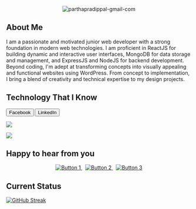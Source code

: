 <p align="center">
  <img src="https://i.ibb.co/P14L41K/parthapradippal-gmail-com.png" alt="parthapradippal-gmail-com" border="0">
</p>
<h2>About Me</h2>
<p>
I am a passionate and motivated junior web developer with a strong foundation in modern web technologies. I am proficient in ReactJS for building dynamic and interactive user interfaces, MongoDB for data storage and management, and ExpressJS and NodeJS for backend development. Beyond coding, I'm adept at transforming concepts into visually appealing and functional websites using WordPress. From concept to implementation, I bring a blend of creativity and technical expertise to my design projects.
</p>
<h2>Technology That I Know</h2>
<p class="button-group">
  <button id="option1">Facebook</button>
  <button id="option2">LinkedIn</button>
</p>
<p align="">
  <a href="#">
    <img src="https://skillicons.dev/icons?i=js,html,css,tailwind,git,github,firebase,nodejs,react,wordpress,express" />
  </a>
</p>

<img src="https://api.githubtrends.io/user/svg/Parthpal/langs?time_range=one_year&theme=dark"/>
<h2>Happy to hear from you</h2>
<p align="center">
  <a href="#link1" style="margin-right: 8px;">
    <img src="https://img.shields.io/badge/Button%201-Blue.svg" alt="Button 1">
  </a>
  <a href="#link2" style="margin-right: 8px;">
    <img src="https://img.shields.io/badge/Button%202-Green.svg" alt="Button 2">
  </a>
  <a href="#link3">
    <img src="https://img.shields.io/badge/Button%203-Orange.svg" alt="Button 3">
  </a>
</p>
<h2>Current Status</h2>
<p>
  <a href="https://git.io/streak-stats"><img src="https://github-readme-streak-stats.herokuapp.com?user=Parthpal&theme=dark" alt="GitHub Streak" /></a>
</p>
